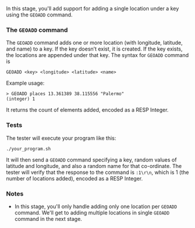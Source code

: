 In this stage, you'll add support for adding a single location under a key using the `GEOADD` command.

### The `GEOADD` command
The `GEOADD` command adds one or more location (with longitude, latitude, and name) to a key. If the key doesn’t exist, it is created. If the key exists, the locations are appended under that key.
The syntax for `GEOADD` command is

```
GEOADD <key> <longitude> <latitude> <name>
```

Example usage:

```
> GEOADD places 13.361389 38.115556 "Palermo"
(integer) 1
```

It returns the count of elements added, encoded as a RESP Integer.

### Tests
The tester will execute your program like this:

```
./your_program.sh
```


It will then send a `GEOADD` command specifying a key, random values of latitude and longitude, and also a random name for that co-ordinate.
The tester will verify that the response to the command is `:1\r\n`, which is 1 (the number of locations added), encoded as a RESP Integer.

### Notes
- In this stage, you'll only handle adding only one location per `GEOADD` command. We'll get to adding multiple locations in single `GEOADD` command in the next stage.
